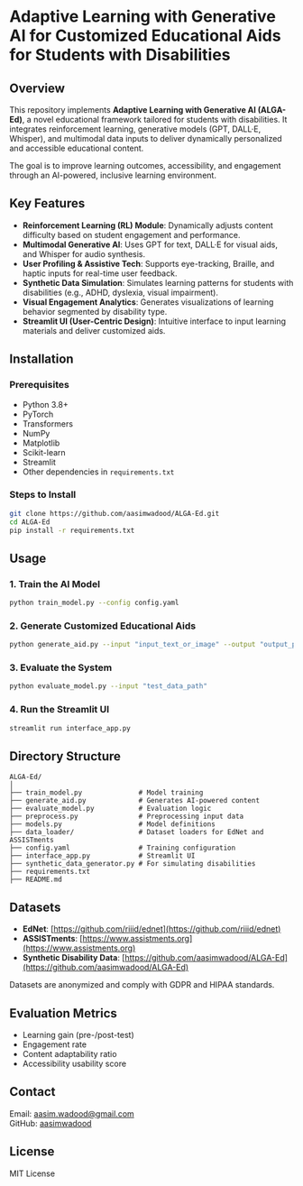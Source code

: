 # Adaptive Learning with Generative AI for Customized Educational Aids for Students with Disabilities

## Overview

This repository implements **Adaptive Learning with Generative AI (ALGA-Ed)**, a novel educational framework tailored for students with disabilities. It integrates reinforcement learning, generative models (GPT, DALL·E, Whisper), and multimodal data inputs to deliver dynamically personalized and accessible educational content.

The goal is to improve learning outcomes, accessibility, and engagement through an AI-powered, inclusive learning environment.

## Key Features

- **Reinforcement Learning (RL) Module**: Dynamically adjusts content difficulty based on student engagement and performance.
- **Multimodal Generative AI**: Uses GPT for text, DALL·E for visual aids, and Whisper for audio synthesis.
- **User Profiling & Assistive Tech**: Supports eye-tracking, Braille, and haptic inputs for real-time user feedback.
- **Synthetic Data Simulation**: Simulates learning patterns for students with disabilities (e.g., ADHD, dyslexia, visual impairment).
- **Visual Engagement Analytics**: Generates visualizations of learning behavior segmented by disability type.
- **Streamlit UI (User-Centric Design)**: Intuitive interface to input learning materials and deliver customized aids.

## Installation

### Prerequisites

- Python 3.8+
- PyTorch
- Transformers
- NumPy
- Matplotlib
- Scikit-learn
- Streamlit
- Other dependencies in `requirements.txt`

### Steps to Install

```bash
git clone https://github.com/aasimwadood/ALGA-Ed.git
cd ALGA-Ed
pip install -r requirements.txt
```

## Usage

### 1. Train the AI Model

```bash
python train_model.py --config config.yaml
```

### 2. Generate Customized Educational Aids

```bash
python generate_aid.py --input "input_text_or_image" --output "output_path"
```

### 3. Evaluate the System

```bash
python evaluate_model.py --input "test_data_path"
```

### 4. Run the Streamlit UI

```bash
streamlit run interface_app.py
```

## Directory Structure

```
ALGA-Ed/
│
├── train_model.py              # Model training
├── generate_aid.py             # Generates AI-powered content
├── evaluate_model.py           # Evaluation logic
├── preprocess.py               # Preprocessing input data
├── models.py                   # Model definitions
├── data_loader/                # Dataset loaders for EdNet and ASSISTments
├── config.yaml                 # Training configuration
├── interface_app.py            # Streamlit UI
├── synthetic_data_generator.py # For simulating disabilities
├── requirements.txt
├── README.md
```

## Datasets

- **EdNet**: [https://github.com/riiid/ednet](https://github.com/riiid/ednet)
- **ASSISTments**: [https://www.assistments.org](https://www.assistments.org)
- **Synthetic Disability Data**: [https://github.com/aasimwadood/ALGA-Ed](https://github.com/aasimwadood/ALGA-Ed)

Datasets are anonymized and comply with GDPR and HIPAA standards.

## Evaluation Metrics

- Learning gain (pre-/post-test)
- Engagement rate
- Content adaptability ratio
- Accessibility usability score

## Contact

Email: aasim.wadood@gmail.com  
GitHub: [aasimwadood](https://github.com/aasimwadood)

## License

MIT License
